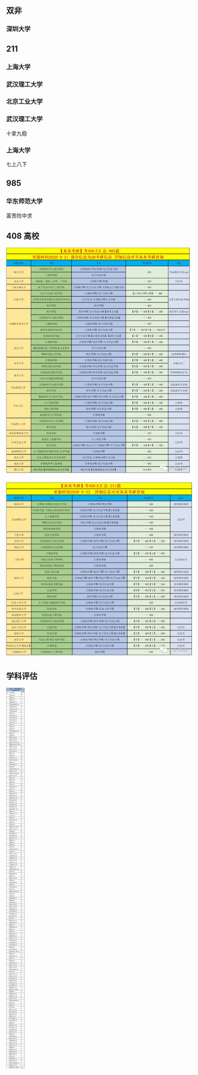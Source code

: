 ## 双非



### 深圳大学





## 211

### 上海大学



### 武汉理工大学



### 北京工业大学



### 武汉理工大学

十拿九稳



### 上海大学

七上八下





## 985



### 华东师范大学

富贵险中求





## 408 高校



![985](assets/README/985.png)

![211](assets/README/211.png)



## 学科评估



![QQ图片20210107190604](assets/README/QQ%E5%9B%BE%E7%89%8720210107190604.png)

